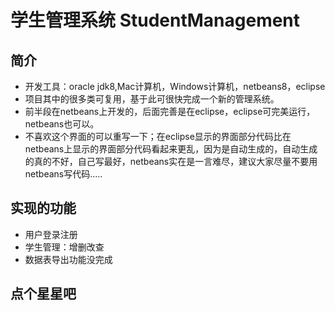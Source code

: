 # 学生管理系统 StudentManagement

## 简介
* 开发工具：oracle jdk8,Mac计算机，Windows计算机，netbeans8，eclipse
* 项目其中的很多类可复用，基于此可很快完成一个新的管理系统。
* 前半段在netbeans上开发的，后面完善是在eclipse，eclipse可完美运行，netbeans也可以。
* 不喜欢这个界面的可以重写一下；在eclipse显示的界面部分代码比在netbeans上显示的界面部分代码看起来更乱，因为是自动生成的，自动生成的真的不好，自己写最好，netbeans实在是一言难尽，建议大家尽量不要用netbeans写代码.....

## 实现的功能
* 用户登录注册
* 学生管理：增删改查
* 数据表导出功能没完成

## 点个星星吧
